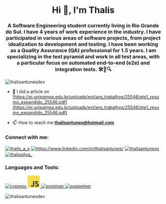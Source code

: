 <h1 align="center">Hi 👋, I'm Thalis</h1>
<h3 align="center">A Software Engineering student currently living in Rio Grande do Sul. I have 4 years of work experience in the industry. I have participated in various areas of software projects, from project idealization to development and testing. I have been working as a Quality Assurance (QA) professional for 1.5 years. I am specializing in the test pyramid and work in all test areas, with a particular focus on automated end-to-end (e2e) and integration tests. 🛠️🧪🔍</h3>

<p align="left"> <img src="https://komarev.com/ghpvc/?username=thalisantunesdev&label=Profile%20views&color=0e75b6&style=flat" alt="thalisantunesdev" /> </p>

- 📝 I did a article on [https://ei.unipampa.edu.br/uploads/evt/arq_trabalhos/25546/etp1_resumo_expandido_25546.pdf](https://ei.unipampa.edu.br/uploads/evt/arq_trabalhos/25546/etp1_resumo_expandido_25546.pdf)

- 📫 How to reach me **thalisantunes@hotmail.com**

<h3 align="left">Connect with me:</h3>
<p align="left">
<a href="https://twitter.com/thalis_a_s" target="blank"><img align="center" src="https://raw.githubusercontent.com/rahuldkjain/github-profile-readme-generator/master/src/images/icons/Social/twitter.svg" alt="thalis_a_s" height="30" width="40" /></a>
<a href="https://linkedin.com/in/https://www.linkedin.com/in/thalisantunes/" target="blank"><img align="center" src="https://raw.githubusercontent.com/rahuldkjain/github-profile-readme-generator/master/src/images/icons/Social/linked-in-alt.svg" alt="https://www.linkedin.com/in/thalisantunes/" height="30" width="40" /></a>
<a href="https://instagram.com/thalisantuness" target="blank"><img align="center" src="https://raw.githubusercontent.com/rahuldkjain/github-profile-readme-generator/master/src/images/icons/Social/instagram.svg" alt="thalisantuness" height="30" width="40" /></a>
<a href="https://discord.gg/thalissilva_" target="blank"><img align="center" src="https://raw.githubusercontent.com/rahuldkjain/github-profile-readme-generator/master/src/images/icons/Social/discord.svg" alt="thalissilva_" height="30" width="40" /></a>
</p>

<h3 align="left">Languages and Tools:</h3>
<p align="left"> <a href="https://www.cypress.io" target="_blank" rel="noreferrer"> <img src="https://raw.githubusercontent.com/simple-icons/simple-icons/6e46ec1fc23b60c8fd0d2f2ff46db82e16dbd75f/icons/cypress.svg" alt="cypress" width="40" height="40"/> </a> <a href="https://developer.mozilla.org/en-US/docs/Web/JavaScript" target="_blank" rel="noreferrer"> <img src="https://raw.githubusercontent.com/devicons/devicon/master/icons/javascript/javascript-original.svg" alt="javascript" width="40" height="40"/> </a> <a href="https://postman.com" target="_blank" rel="noreferrer"> <img src="https://www.vectorlogo.zone/logos/getpostman/getpostman-icon.svg" alt="postman" width="40" height="40"/> </a> <a href="https://github.com/puppeteer/puppeteer" target="_blank" rel="noreferrer"> <img src="https://www.vectorlogo.zone/logos/pptrdev/pptrdev-official.svg" alt="puppeteer" width="40" height="40"/> </a> </p>

<p><img align="center" src="https://github-readme-stats.vercel.app/api/top-langs?username=thalisantunesdev&show_icons=true&locale=en&layout=compact" alt="thalisantunesdev" /></p>
